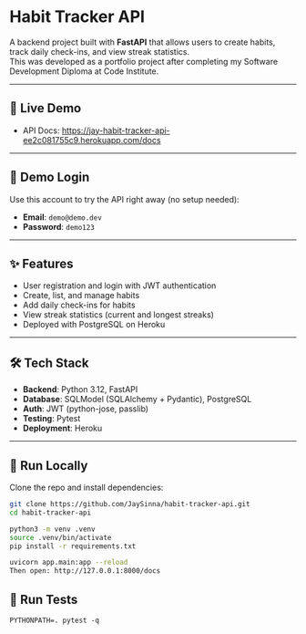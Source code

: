 # Habit Tracker API

A backend project built with **FastAPI** that allows users to create habits, track daily check-ins, and view streak statistics.  
This was developed as a portfolio project after completing my Software Development Diploma at Code Institute.

---

## 🚀 Live Demo
- API Docs: [https://jay-habit-tracker-api-ee2c081755c9.herokuapp.com/docs
](https://jay-habit-tracker-api-ee2c081755c9.herokuapp.com/docs
)

---

## 👤 Demo Login
Use this account to try the API right away (no setup needed):

- **Email**: `demo@demo.dev`  
- **Password**: `demo123`

---

## ✨ Features
- User registration and login with JWT authentication
- Create, list, and manage habits
- Add daily check-ins for habits
- View streak statistics (current and longest streaks)
- Deployed with PostgreSQL on Heroku

---

## 🛠️ Tech Stack
- **Backend**: Python 3.12, FastAPI
- **Database**: SQLModel (SQLAlchemy + Pydantic), PostgreSQL
- **Auth**: JWT (python-jose, passlib)
- **Testing**: Pytest
- **Deployment**: Heroku

---

## 🧪 Run Locally

Clone the repo and install dependencies:

```bash
git clone https://github.com/JaySinna/habit-tracker-api.git
cd habit-tracker-api

python3 -m venv .venv
source .venv/bin/activate
pip install -r requirements.txt

uvicorn app.main:app --reload
Then open: http://127.0.0.1:8000/docs
```

## 📖 Run Tests

```PYTHONPATH=. pytest -q```